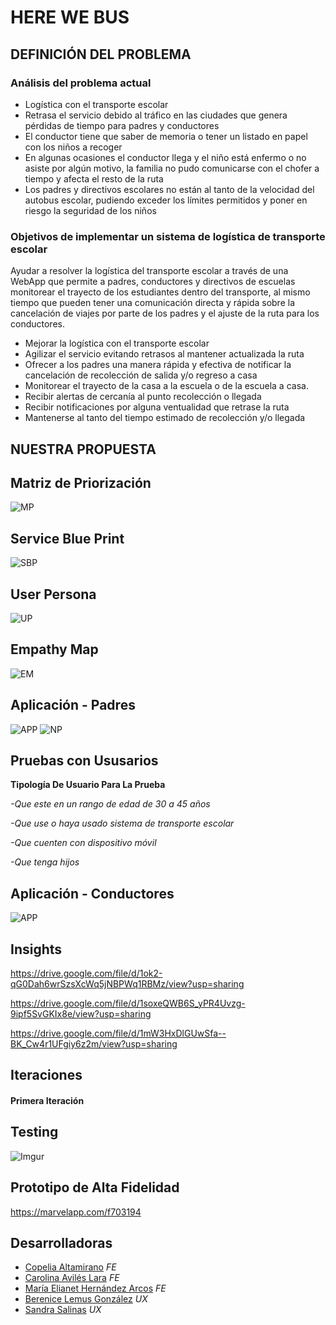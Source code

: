 # HERE WE BUS

## DEFINICIÓN DEL PROBLEMA

### Análisis del problema actual
* Logística con el transporte escolar
* Retrasa el servicio debido al tráfico en las ciudades que genera pérdidas de tiempo para padres y conductores
* El conductor tiene que saber de memoria o tener un listado en papel con los niños a recoger
* En algunas ocasiones el conductor llega y el niño está enfermo o no asiste por algún motivo, la familia no pudo comunicarse con el chofer a tiempo y afecta el resto de la ruta
* Los padres y directivos escolares no están al tanto de la velocidad del autobus escolar, pudiendo exceder los límites permitidos y poner en riesgo la seguridad de los niños

### Objetivos de implementar un sistema de logística de transporte escolar

Ayudar a resolver la logística del transporte escolar a través de una WebApp que permite a padres, conductores y directivos de escuelas monitorear el trayecto de los estudiantes dentro del transporte, al mismo tiempo que pueden tener una comunicación directa y rápida sobre la cancelación de viajes por parte de los padres y el ajuste de la ruta para los conductores.


* Mejorar la logística con el transporte escolar
* Agilizar el servicio evitando retrasos al mantener actualizada la ruta
* Ofrecer a los padres una manera rápida y efectiva de notificar la cancelación de recolección de salida  y/o regreso a casa
* Monitorear el trayecto de la casa a la escuela o de la escuela a casa.
* Recibir alertas de cercanía al punto recolección o llegada
* Recibir notificaciones por alguna ventualidad que retrase la ruta
* Mantenerse al tanto del tiempo estimado de recolección y/o llegada  

## NUESTRA PROPUESTA

## Matriz de Priorización
![MP](https://i.imgur.com/N2Hpr66.jpg)

## Service Blue Print
![SBP](https://i.imgur.com/X41Ntlq.jpg)

## User Persona
![UP](https://i.imgur.com/XUKvnPp.jpg)

## Empathy Map

![EM](https://i.imgur.com/sJEQweW.png)

## Aplicación - Padres
![APP](https://i.imgur.com/8OIbNYK.jpg)
![NP](https://i.imgur.com/IjH0YJL.jpg)

## Pruebas con Ususarios

**Tipología De Usuario Para La Prueba**

*-Que este en un rango de edad de 30 a 45 años*

*-Que use o haya usado sistema de transporte escolar*

*-Que cuenten con dispositivo móvil*

*-Que tenga hijos*

## Aplicación - Conductores
![APP](https://i.imgur.com/xJj4hSt.jpg)

## Insights

https://drive.google.com/file/d/1ok2-qG0Dah6wrSzsXcWq5jNBPWq1RBMz/view?usp=sharing

https://drive.google.com/file/d/1soxeQWB6S_yPR4Uvzg-9ipf5SvGKIx8e/view?usp=sharing

https://drive.google.com/file/d/1mW3HxDlGUwSfa--BK_Cw4r1UFgiy6z2m/view?usp=sharing

## Iteraciones
#### Primera Iteración

## Testing
![Imgur](https://i.imgur.com/nB20b2e.png)

## Prototipo de Alta Fidelidad

https://marvelapp.com/f703194

## Desarrolladoras
* [Copelia Altamirano](https://github.com/Copelia) *FE*
* [Carolina Avilés Lara](https://github.com/CarisAvi21) *FE*
* [María Elianet Hernández Arcos](https://github.com/marelywoody) *FE*
* [Berenice Lemus González](https://github.com/BeryNice) *UX*
* [Sandra Salinas](https://github.com/ninagallo) *UX*
